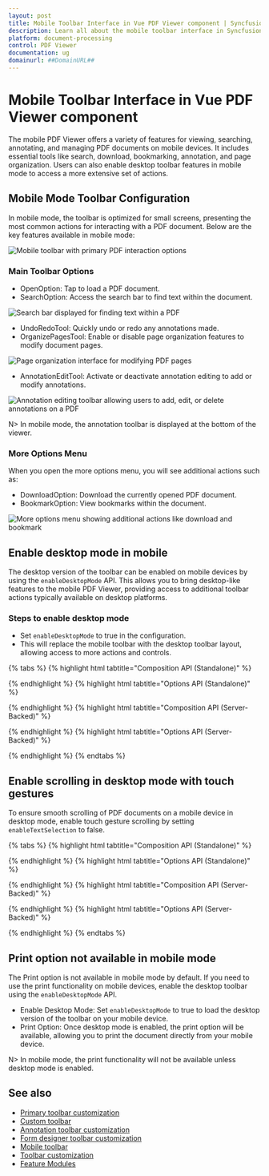 ```yaml
---
layout: post
title: Mobile Toolbar Interface in Vue PDF Viewer component | Syncfusion
description: Learn all about the mobile toolbar interface in Syncfusion Vue PDF Viewer component of Essential JS 2 and more.
platform: document-processing
control: PDF Viewer
documentation: ug
domainurl: ##DomainURL##
---
```

# Mobile Toolbar Interface in Vue PDF Viewer component

The mobile PDF Viewer offers a variety of features for viewing, searching, annotating, and managing PDF documents on mobile devices. It includes essential tools like search, download, bookmarking, annotation, and page organization. Users can also enable desktop toolbar features in mobile mode to access a more extensive set of actions.

## Mobile Mode Toolbar Configuration
In mobile mode, the toolbar is optimized for small screens, presenting the most common actions for interacting with a PDF document. Below are the key features available in mobile mode:

![Mobile toolbar with primary PDF interaction options](../images/mobileToolbar.png)

### Main Toolbar Options

- OpenOption: Tap to load a PDF document.
- SearchOption: Access the search bar to find text within the document.

![Search bar displayed for finding text within a PDF](../images/searchOption.png)

- UndoRedoTool: Quickly undo or redo any annotations made.
- OrganizePagesTool: Enable or disable page organization features to modify document pages.

![Page organization interface for modifying PDF pages](../images/organizePages.png)

- AnnotationEditTool: Activate or deactivate annotation editing to add or modify annotations.

![Annotation editing toolbar allowing users to add, edit, or delete annotations on a PDF](../images/editAnnotation.png)

N> In mobile mode, the annotation toolbar is displayed at the bottom of the viewer.

### More Options Menu
When you open the more options menu, you will see additional actions such as:

- DownloadOption: Download the currently opened PDF document.
- BookmarkOption: View bookmarks within the document.

![More options menu showing additional actions like download and bookmark](../images/more-options.png)

## Enable desktop mode in mobile

The desktop version of the toolbar can be enabled on mobile devices by using the `enableDesktopMode` API. This allows you to bring desktop-like features to the mobile PDF Viewer, providing access to additional toolbar actions typically available on desktop platforms.

### Steps to enable desktop mode

- Set `enableDesktopMode` to true in the configuration.
- This will replace the mobile toolbar with the desktop toolbar layout, allowing access to more actions and controls.

{% tabs %}
{% highlight html tabtitle="Composition API (Standalone)" %}

<template>
  <div id="app">
    <ejs-pdfviewer id="pdfViewer" :documentPath="documentPath" :resourceUrl="resourceUrl" :enableDesktopMode="true">
    </ejs-pdfviewer>
  </div>
</template>

<script setup>
import {
  PdfViewerComponent as EjsPdfviewer, Toolbar, Magnification, Navigation, Annotation, LinkAnnotation,
  ThumbnailView, BookmarkView, TextSelection, TextSearch, FormFields, FormDesigner, PageOrganizer
} from '@syncfusion/ej2-vue-pdfviewer';
import { provide } from 'vue';

const documentPath = "https://cdn.syncfusion.com/content/pdf/pdf-succinctly.pdf";
const resourceUrl = "https://cdn.syncfusion.com/ej2/31.2.2/dist/ej2-pdfviewer-lib";

provide('PdfViewer', [Toolbar, Magnification, Navigation, Annotation, LinkAnnotation, ThumbnailView, BookmarkView,
  TextSelection, TextSearch, FormFields, FormDesigner, PageOrganizer]);
</script>

{% endhighlight %}
{% highlight html tabtitle="Options API (Standalone)" %}

<template>
  <div id="app">
    <ejs-pdfviewer id="pdfViewer" :documentPath="documentPath" :resourceUrl="resourceUrl" :enableDesktopMode="true">
    </ejs-pdfviewer>
  </div>
</template>

<script>
import {
  PdfViewerComponent, Toolbar, Magnification, Navigation, Annotation, LinkAnnotation,
  ThumbnailView, BookmarkView, TextSelection, TextSearch, FormFields, FormDesigner, PageOrganizer
} from '@syncfusion/ej2-vue-pdfviewer';

export default {
  name: 'App',
  components: { 'ejs-pdfviewer': PdfViewerComponent },
  data() {
    return {
      documentPath: 'https://cdn.syncfusion.com/content/pdf/pdf-succinctly.pdf',
      resourceUrl: 'https://cdn.syncfusion.com/ej2/31.2.2/dist/ej2-pdfviewer-lib'
    };
  },
  provide: {
    PdfViewer: [Toolbar, Magnification, Navigation, Annotation, LinkAnnotation, ThumbnailView, BookmarkView,
      TextSelection, TextSearch, FormFields, FormDesigner, PageOrganizer]
  }
}
</script>

{% endhighlight %}
{% highlight html tabtitle="Composition API (Server-Backed)" %}

<template>
  <div id="app">
    <ejs-pdfviewer id="pdfViewer" :documentPath="documentPath" :serviceUrl="serviceUrl" :enableDesktopMode="true">
    </ejs-pdfviewer>
  </div>
</template>

<script setup>
import {
  PdfViewerComponent as EjsPdfviewer, Toolbar, Magnification, Navigation, Annotation, LinkAnnotation,
  ThumbnailView, BookmarkView, TextSelection, TextSearch, FormFields, FormDesigner, PageOrganizer
} from '@syncfusion/ej2-vue-pdfviewer';
import { provide } from 'vue';

const documentPath = "https://cdn.syncfusion.com/content/pdf/pdf-succinctly.pdf";
const serviceUrl = 'https://document.syncfusion.com/web-services/pdf-viewer/api/pdfviewer';

provide('PdfViewer', [Toolbar, Magnification, Navigation, Annotation, LinkAnnotation, ThumbnailView, BookmarkView,
  TextSelection, TextSearch, FormFields, FormDesigner, PageOrganizer]);
</script>

{% endhighlight %}
{% highlight html tabtitle="Options API (Server-Backed)" %}

<template>
  <div id="app">
    <ejs-pdfviewer id="pdfViewer" :documentPath="documentPath" :serviceUrl="serviceUrl" :enableDesktopMode="true">
    </ejs-pdfviewer>
  </div>
</template>

<script>
import {
  PdfViewerComponent, Toolbar, Magnification, Navigation, Annotation, LinkAnnotation,
  ThumbnailView, BookmarkView, TextSelection, TextSearch, FormFields, FormDesigner, PageOrganizer
} from '@syncfusion/ej2-vue-pdfviewer';

export default {
  name: 'App',
  components: { 'ejs-pdfviewer': PdfViewerComponent },
  data() {
    return {
      documentPath: 'https://cdn.syncfusion.com/content/pdf/pdf-succinctly.pdf',
      serviceUrl: 'https://document.syncfusion.com/web-services/pdf-viewer/api/pdfviewer'
    };
  },
  provide: {
    PdfViewer: [Toolbar, Magnification, Navigation, Annotation, LinkAnnotation, ThumbnailView, BookmarkView,
      TextSelection, TextSearch, FormFields, FormDesigner, PageOrganizer]
  }
}
</script>

{% endhighlight %}
{% endtabs %}

## Enable scrolling in desktop mode with touch gestures

To ensure smooth scrolling of PDF documents on a mobile device in desktop mode, enable touch gesture scrolling by setting `enableTextSelection` to false.

{% tabs %}
{% highlight html tabtitle="Composition API (Standalone)" %}

<template>
  <div id="app">
    <ejs-pdfviewer id="pdfViewer" :documentPath="documentPath" :resourceUrl="resourceUrl" :enableDesktopMode="true" :enableTextSelection="false">
    </ejs-pdfviewer>
  </div>
</template>

<script setup>
import {
  PdfViewerComponent as EjsPdfviewer, Toolbar, Magnification, Navigation, Annotation, LinkAnnotation,
  ThumbnailView, BookmarkView, TextSelection, TextSearch, FormFields, FormDesigner, PageOrganizer
} from '@syncfusion/ej2-vue-pdfviewer';
import { provide } from 'vue';

const documentPath = "https://cdn.syncfusion.com/content/pdf/pdf-succinctly.pdf";
const resourceUrl = "https://cdn.syncfusion.com/ej2/31.2.2/dist/ej2-pdfviewer-lib";

provide('PdfViewer', [Toolbar, Magnification, Navigation, Annotation, LinkAnnotation, ThumbnailView, BookmarkView,
  TextSelection, TextSearch, FormFields, FormDesigner, PageOrganizer]);
</script>

{% endhighlight %}
{% highlight html tabtitle="Options API (Standalone)" %}

<template>
  <div id="app">
    <ejs-pdfviewer id="pdfViewer" :documentPath="documentPath" :resourceUrl="resourceUrl" :enableDesktopMode="true" :enableTextSelection="false">
    </ejs-pdfviewer>
  </div>
</template>

<script>
import {
  PdfViewerComponent, Toolbar, Magnification, Navigation, Annotation, LinkAnnotation,
  ThumbnailView, BookmarkView, TextSelection, TextSearch, FormFields, FormDesigner, PageOrganizer
} from '@syncfusion/ej2-vue-pdfviewer';

export default {
  name: 'App',
  components: { 'ejs-pdfviewer': PdfViewerComponent },
  data() {
    return {
      documentPath: 'https://cdn.syncfusion.com/content/pdf/pdf-succinctly.pdf',
      resourceUrl: 'https://cdn.syncfusion.com/ej2/31.2.2/dist/ej2-pdfviewer-lib'
    };
  },
  provide: {
    PdfViewer: [Toolbar, Magnification, Navigation, Annotation, LinkAnnotation, ThumbnailView, BookmarkView,
      TextSelection, TextSearch, FormFields, FormDesigner, PageOrganizer]
  }
}
</script>

{% endhighlight %}
{% highlight html tabtitle="Composition API (Server-Backed)" %}

<template>
  <div id="app">
    <ejs-pdfviewer id="pdfViewer" :documentPath="documentPath" :serviceUrl="serviceUrl" :enableDesktopMode="true" :enableTextSelection="false">
    </ejs-pdfviewer>
  </div>
</template>

<script setup>
import {
  PdfViewerComponent as EjsPdfviewer, Toolbar, Magnification, Navigation, Annotation, LinkAnnotation,
  ThumbnailView, BookmarkView, TextSelection, TextSearch, FormFields, FormDesigner, PageOrganizer
} from '@syncfusion/ej2-vue-pdfviewer';
import { provide } from 'vue';

const documentPath = "https://cdn.syncfusion.com/content/pdf/pdf-succinctly.pdf";
const serviceUrl = 'https://document.syncfusion.com/web-services/pdf-viewer/api/pdfviewer';

provide('PdfViewer', [Toolbar, Magnification, Navigation, Annotation, LinkAnnotation, ThumbnailView, BookmarkView,
  TextSelection, TextSearch, FormFields, FormDesigner, PageOrganizer]);
</script>

{% endhighlight %}
{% highlight html tabtitle="Options API (Server-Backed)" %}

<template>
  <div id="app">
    <ejs-pdfviewer id="pdfViewer" :documentPath="documentPath" :serviceUrl="serviceUrl" :enableDesktopMode="true" :enableTextSelection="false">
    </ejs-pdfviewer>
  </div>
</template>

<script>
import {
  PdfViewerComponent, Toolbar, Magnification, Navigation, Annotation, LinkAnnotation,
  ThumbnailView, BookmarkView, TextSelection, TextSearch, FormFields, FormDesigner, PageOrganizer
} from '@syncfusion/ej2-vue-pdfviewer';

export default {
  name: 'App',
  components: { 'ejs-pdfviewer': PdfViewerComponent },
  data() {
    return {
      documentPath: 'https://cdn.syncfusion.com/content/pdf/pdf-succinctly.pdf',
      serviceUrl: 'https://document.syncfusion.com/web-services/pdf-viewer/api/pdfviewer'
    };
  },
  provide: {
    PdfViewer: [Toolbar, Magnification, Navigation, Annotation, LinkAnnotation, ThumbnailView, BookmarkView,
      TextSelection, TextSearch, FormFields, FormDesigner, PageOrganizer]
  }
}
</script>

{% endhighlight %}
{% endtabs %}

## Print option not available in mobile mode

The Print option is not available in mobile mode by default. If you need to use the print functionality on mobile devices, enable the desktop toolbar using the `enableDesktopMode` API.

- Enable Desktop Mode: Set `enableDesktopMode` to true to load the desktop version of the toolbar on your mobile device.
- Print Option: Once desktop mode is enabled, the print option will be available, allowing you to print the document directly from your mobile device.

N> In mobile mode, the print functionality will not be available unless desktop mode is enabled.

## See also

* [Primary toolbar customization](./toolbar-customization/primary-toolbar-customization)
* [Custom toolbar](./toolbar-customization/custom-toolbar)
* [Annotation toolbar customization](./toolbar-customization/annotation-toolbar-customization)
* [Form designer toolbar customization](./toolbar-customization/form-designer-toolbar-customization)
* [Mobile toolbar](./toolbar-customization/mobile-toolbar)
* [Toolbar customization](./how-to/toolbar-customization)
* [Feature Modules](./feature-module)